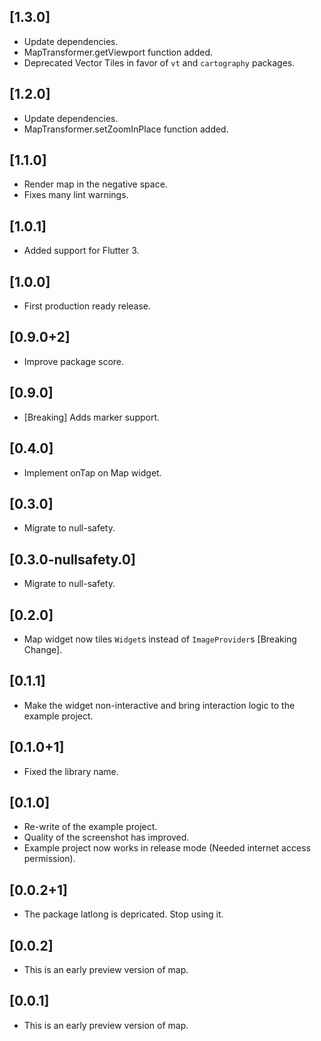 ## [1.3.0]

* Update dependencies.
* MapTransformer.getViewport function added.
* Deprecated Vector Tiles in favor of `vt` and `cartography` packages.

## [1.2.0]

* Update dependencies.
* MapTransformer.setZoomInPlace function added.

## [1.1.0]

* Render map in the negative space.
* Fixes many lint warnings.

## [1.0.1]

* Added support for Flutter 3.

## [1.0.0]

* First production ready release.

## [0.9.0+2]

* Improve package score.

## [0.9.0]

* [Breaking] Adds marker support.

## [0.4.0]

* Implement onTap on Map widget.

## [0.3.0]

* Migrate to null-safety.

## [0.3.0-nullsafety.0]

* Migrate to null-safety.

## [0.2.0]

* Map widget now tiles `Widget`s instead of `ImageProvider`s [Breaking Change].

## [0.1.1]

* Make the widget non-interactive and bring interaction logic to the example project.

## [0.1.0+1]

* Fixed the library name.

## [0.1.0]

* Re-write of the example project.
* Quality of the screenshot has improved.
* Example project now works in release mode (Needed internet access permission).

## [0.0.2+1]

* The package latlong is depricated. Stop using it.

## [0.0.2]

* This is an early preview version of map.

## [0.0.1]

* This is an early preview version of map.
